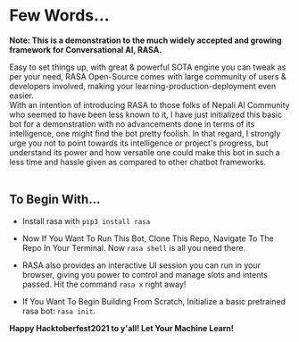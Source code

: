 # Few Words...

<b>Note: This is a demonstration to the much widely accepted and growing framework for Conversational AI, RASA.</b>

Easy to set things up, with great & powerful SOTA engine you can tweak as per your need, RASA Open-Source comes with large community of users & developers involved, making your learning-production-deployment even easier.
<br>
With an intention of introducing RASA to those folks of Nepali AI Community who seemed to have been less known to it, I have just initialized this basic bot for a demonstration with no advancements done in terms of its intelligence, one might find the bot pretty foolish. In that regard, I strongly urge you not to point towards its intelligence or project's progress, but understand its power and how versatile one could make this bot in such a less time and hassle given as compared to other chatbot frameworks.
<br><br>

## To Begin With...
- Install rasa with ``` pip3 install rasa ```
- Now If You Want To Run This Bot, Clone This Repo, Navigate To The Repo In Your Terminal. Now ``` rasa shell ``` is all you need there.
- RASA also provides an interactive UI session you can run in your browser, giving you power to control and manage slots and intents passed. Hit the command ``` rasa x ``` right away!

- If You Want To Begin Building From Scratch, Initialize a basic pretrained rasa bot: ``` rasa init ```.


<b>Happy Hacktoberfest2021 to y'all! Let Your Machine Learn!</b>
